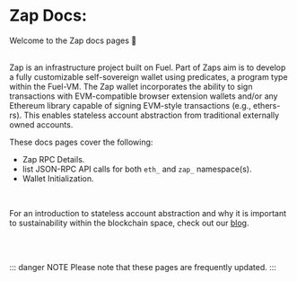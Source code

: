 # Zap Docs:

Welcome to the Zap docs pages 👋

<br/>
Zap is an infrastructure project built on Fuel. Part of Zaps aim is to develop a fully customizable self-sovereign wallet using 
predicates, a program type within the Fuel-VM. The Zap wallet incorporates the ability to sign transactions 
with EVM-compatible browser extension wallets and/or any Ethereum library capable of signing EVM-style transactions (e.g., ethers-rs). 
This enables stateless account abstraction from traditional externally owned accounts.


<br/>

These docs pages cover the following:

- Zap RPC Details.
- list JSON-RPC API calls for both `eth_` and `zap_` namespace(s).
- Wallet Initialization.

<br/>

For an introduction to stateless account abstraction and why it is important to sustainability within the blockchain space, check out our [blog](https://mirror.xyz/0x2601161BAf71D434C376a54bF1814365eAEcb69f).


<br/>
<br/>

::: danger NOTE
Please note that these pages are frequently updated.
:::